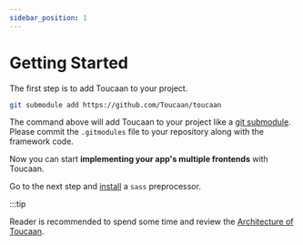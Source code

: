 ```yaml
---
sidebar_position: 1
---
```


# Getting Started

The first step is to add Toucaan to your project. 



```bash title="./your/project/root/:"
git submodule add https://github.com/Toucaan/toucaan
```

The command above will add Toucaan to your project like a [git submodule](https://git-scm.com/book/en/v2/Git-Tools-Submodules). Please commit the `.gitmodules` file to your repository along with the framework code.

Now you can start **implementing your app's multiple frontends** with Toucaan. 

Go to the next step and [install](./installation.md) a `sass` preprocessor.


:::tip

Reader is recommended to spend some time and review the [Architecture of Toucaan](fundamentals/architecture.md).  




